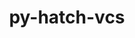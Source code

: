 ---
title: "py-hatch-vcs"
layout: cache
categories: [package, v0.20.0]
meta: {"versions": ["0.3.0"], "compilers": ["gcc@=11.1.0", "gcc@=11.3.0", "gcc@=7.3.1", "gcc@=7.5.0"], "oss": ["amzn2", "ubuntu18.04", "ubuntu20.04", "ubuntu22.04"], "platforms": ["linux"], "targets": ["aarch64", "neoverse_n1", "ppc64le", "x86_64_v3"], "stacks": ["aws-isc", "aws-isc-aarch64", "data-vis-sdk", "e4s", "e4s-power", "ml-linux-x86_64-cpu", "ml-linux-x86_64-cuda", "ml-linux-x86_64-rocm", "radiuss", "root"], "num_specs": 14, "num_specs_by_stack": {"root": 14, "aws-isc-aarch64": 2, "aws-isc": 1, "radiuss": 2, "e4s-power": 3, "e4s": 3, "data-vis-sdk": 2, "ml-linux-x86_64-cpu": 1, "ml-linux-x86_64-cuda": 1, "ml-linux-x86_64-rocm": 1}}
spec_details: [{"hash": "44odtusbn36bpy45nhdzrfkybgve73ld", "compiler": "gcc@=7.3.1", "versions": ["0.3.0"], "os": "amzn2", "platform": "linux", "target": "aarch64", "variants": ["build_system=python_pip"], "stacks": ["root", "aws-isc-aarch64"], "size": "-", "tarball": "https://binaries.spack.io/v0.20.0/build_cache/linux-amzn2-aarch64/gcc-7.3.1/py-hatch-vcs-0.3.0/linux-amzn2-aarch64-gcc-7.3.1-py-hatch-vcs-0.3.0-44odtusbn36bpy45nhdzrfkybgve73ld.spack"}, {"hash": "qghs4nsg7zlujvglbwl5jwqgpshg6nqx", "compiler": "gcc@=7.3.1", "versions": ["0.3.0"], "os": "amzn2", "platform": "linux", "target": "neoverse_n1", "variants": ["build_system=python_pip"], "stacks": ["root", "aws-isc-aarch64"], "size": "-", "tarball": "https://binaries.spack.io/v0.20.0/build_cache/linux-amzn2-neoverse_n1/gcc-7.3.1/py-hatch-vcs-0.3.0/linux-amzn2-neoverse_n1-gcc-7.3.1-py-hatch-vcs-0.3.0-qghs4nsg7zlujvglbwl5jwqgpshg6nqx.spack"}, {"hash": "dgqpwntsyly2cscyilvfldairwsvohum", "compiler": "gcc@=7.3.1", "versions": ["0.3.0"], "os": "amzn2", "platform": "linux", "target": "x86_64_v3", "variants": ["build_system=python_pip"], "stacks": ["root", "aws-isc"], "size": "-", "tarball": "https://binaries.spack.io/v0.20.0/build_cache/linux-amzn2-x86_64_v3/gcc-7.3.1/py-hatch-vcs-0.3.0/linux-amzn2-x86_64_v3-gcc-7.3.1-py-hatch-vcs-0.3.0-dgqpwntsyly2cscyilvfldairwsvohum.spack"}, {"hash": "c7uena2mh5eqj5eux65qxfbmuxsfna5b", "compiler": "gcc@=7.5.0", "versions": ["0.3.0"], "os": "ubuntu18.04", "platform": "linux", "target": "x86_64_v3", "variants": ["build_system=python_pip"], "stacks": ["root", "radiuss"], "size": "-", "tarball": "https://binaries.spack.io/v0.20.0/build_cache/linux-ubuntu18.04-x86_64_v3/gcc-7.5.0/py-hatch-vcs-0.3.0/linux-ubuntu18.04-x86_64_v3-gcc-7.5.0-py-hatch-vcs-0.3.0-c7uena2mh5eqj5eux65qxfbmuxsfna5b.spack"}, {"hash": "d7b4imih2dzehgnylfx4oqhm4mowzo4i", "compiler": "gcc@=7.5.0", "versions": ["0.3.0"], "os": "ubuntu18.04", "platform": "linux", "target": "x86_64_v3", "variants": ["build_system=python_pip"], "stacks": ["root", "radiuss"], "size": "-", "tarball": "https://binaries.spack.io/v0.20.0/build_cache/linux-ubuntu18.04-x86_64_v3/gcc-7.5.0/py-hatch-vcs-0.3.0/linux-ubuntu18.04-x86_64_v3-gcc-7.5.0-py-hatch-vcs-0.3.0-d7b4imih2dzehgnylfx4oqhm4mowzo4i.spack"}, {"hash": "ikheaav5sjyh2dz6gr45tg7u3o6qmatz", "compiler": "gcc@=11.1.0", "versions": ["0.3.0"], "os": "ubuntu20.04", "platform": "linux", "target": "ppc64le", "variants": ["build_system=python_pip"], "stacks": ["root", "e4s-power"], "size": "-", "tarball": "https://binaries.spack.io/v0.20.0/build_cache/linux-ubuntu20.04-ppc64le/gcc-11.1.0/py-hatch-vcs-0.3.0/linux-ubuntu20.04-ppc64le-gcc-11.1.0-py-hatch-vcs-0.3.0-ikheaav5sjyh2dz6gr45tg7u3o6qmatz.spack"}, {"hash": "s2uy6muadzhr2a7rcprjtr6ge6ofaxhw", "compiler": "gcc@=11.1.0", "versions": ["0.3.0"], "os": "ubuntu20.04", "platform": "linux", "target": "ppc64le", "variants": ["build_system=python_pip"], "stacks": ["root", "e4s-power"], "size": "-", "tarball": "https://binaries.spack.io/v0.20.0/build_cache/linux-ubuntu20.04-ppc64le/gcc-11.1.0/py-hatch-vcs-0.3.0/linux-ubuntu20.04-ppc64le-gcc-11.1.0-py-hatch-vcs-0.3.0-s2uy6muadzhr2a7rcprjtr6ge6ofaxhw.spack"}, {"hash": "cgxqlkjr5xdsw74mebn6pwnfgl5mi7tp", "compiler": "gcc@=11.1.0", "versions": ["0.3.0"], "os": "ubuntu20.04", "platform": "linux", "target": "ppc64le", "variants": ["build_system=python_pip"], "stacks": ["root", "e4s-power"], "size": "-", "tarball": "https://binaries.spack.io/v0.20.0/build_cache/linux-ubuntu20.04-ppc64le/gcc-11.1.0/py-hatch-vcs-0.3.0/linux-ubuntu20.04-ppc64le-gcc-11.1.0-py-hatch-vcs-0.3.0-cgxqlkjr5xdsw74mebn6pwnfgl5mi7tp.spack"}, {"hash": "e2wo3zstoybaohyxvfk3cewqshv4r5rx", "compiler": "gcc@=11.1.0", "versions": ["0.3.0"], "os": "ubuntu20.04", "platform": "linux", "target": "x86_64_v3", "variants": ["build_system=python_pip"], "stacks": ["root", "e4s"], "size": "-", "tarball": "https://binaries.spack.io/v0.20.0/build_cache/linux-ubuntu20.04-x86_64_v3/gcc-11.1.0/py-hatch-vcs-0.3.0/linux-ubuntu20.04-x86_64_v3-gcc-11.1.0-py-hatch-vcs-0.3.0-e2wo3zstoybaohyxvfk3cewqshv4r5rx.spack"}, {"hash": "ibtapr6le3lvffzsoks4bzpgxhbafvzu", "compiler": "gcc@=11.1.0", "versions": ["0.3.0"], "os": "ubuntu20.04", "platform": "linux", "target": "x86_64_v3", "variants": ["build_system=python_pip"], "stacks": ["data-vis-sdk", "root"], "size": "-", "tarball": "https://binaries.spack.io/v0.20.0/build_cache/linux-ubuntu20.04-x86_64_v3/gcc-11.1.0/py-hatch-vcs-0.3.0/linux-ubuntu20.04-x86_64_v3-gcc-11.1.0-py-hatch-vcs-0.3.0-ibtapr6le3lvffzsoks4bzpgxhbafvzu.spack"}, {"hash": "vu3wdib2eguhytz33hmoxn7bha7s4lcl", "compiler": "gcc@=11.1.0", "versions": ["0.3.0"], "os": "ubuntu20.04", "platform": "linux", "target": "x86_64_v3", "variants": ["build_system=python_pip"], "stacks": ["data-vis-sdk", "root"], "size": "-", "tarball": "https://binaries.spack.io/v0.20.0/build_cache/linux-ubuntu20.04-x86_64_v3/gcc-11.1.0/py-hatch-vcs-0.3.0/linux-ubuntu20.04-x86_64_v3-gcc-11.1.0-py-hatch-vcs-0.3.0-vu3wdib2eguhytz33hmoxn7bha7s4lcl.spack"}, {"hash": "txkzufm462hpsmf2yz2qwtrmind6i2ac", "compiler": "gcc@=11.1.0", "versions": ["0.3.0"], "os": "ubuntu20.04", "platform": "linux", "target": "x86_64_v3", "variants": ["build_system=python_pip"], "stacks": ["root", "e4s"], "size": "-", "tarball": "https://binaries.spack.io/v0.20.0/build_cache/linux-ubuntu20.04-x86_64_v3/gcc-11.1.0/py-hatch-vcs-0.3.0/linux-ubuntu20.04-x86_64_v3-gcc-11.1.0-py-hatch-vcs-0.3.0-txkzufm462hpsmf2yz2qwtrmind6i2ac.spack"}, {"hash": "o2nqjp4zbvckjpcma7qquyee2qog6343", "compiler": "gcc@=11.1.0", "versions": ["0.3.0"], "os": "ubuntu20.04", "platform": "linux", "target": "x86_64_v3", "variants": ["build_system=python_pip"], "stacks": ["root", "e4s"], "size": "-", "tarball": "https://binaries.spack.io/v0.20.0/build_cache/linux-ubuntu20.04-x86_64_v3/gcc-11.1.0/py-hatch-vcs-0.3.0/linux-ubuntu20.04-x86_64_v3-gcc-11.1.0-py-hatch-vcs-0.3.0-o2nqjp4zbvckjpcma7qquyee2qog6343.spack"}, {"hash": "j2ryxujudckuq3cvbcgsbde5ztighfun", "compiler": "gcc@=11.3.0", "versions": ["0.3.0"], "os": "ubuntu22.04", "platform": "linux", "target": "x86_64_v3", "variants": ["build_system=python_pip"], "stacks": ["ml-linux-x86_64-cpu", "ml-linux-x86_64-cuda", "ml-linux-x86_64-rocm", "root"], "size": "-", "tarball": "https://binaries.spack.io/v0.20.0/build_cache/linux-ubuntu22.04-x86_64_v3/gcc-11.3.0/py-hatch-vcs-0.3.0/linux-ubuntu22.04-x86_64_v3-gcc-11.3.0-py-hatch-vcs-0.3.0-j2ryxujudckuq3cvbcgsbde5ztighfun.spack"}]
---